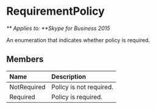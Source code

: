 
# RequirementPolicy


_** Applies to: **Skype for Business 2015_

An enumeration that indicates whether policy is required.

## Members



| <strong>Name</strong> | <strong>Description</strong> |
|:----------------------|:-----------------------------|
| NotRequired           | Policy is not required.      |
| Required              | Policy is required.          |

